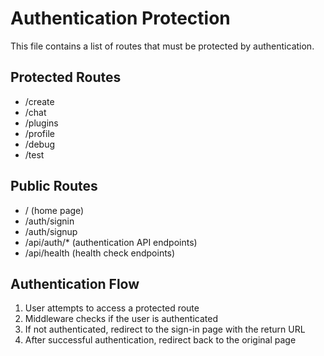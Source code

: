 # Authentication Protection

This file contains a list of routes that must be protected by authentication.

## Protected Routes
- /create
- /chat
- /plugins
- /profile
- /debug
- /test

## Public Routes
- / (home page)
- /auth/signin
- /auth/signup
- /api/auth/* (authentication API endpoints)
- /api/health (health check endpoints)

## Authentication Flow
1. User attempts to access a protected route
2. Middleware checks if the user is authenticated
3. If not authenticated, redirect to the sign-in page with the return URL
4. After successful authentication, redirect back to the original page
